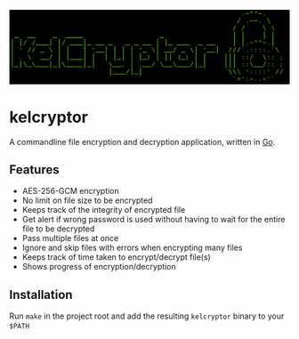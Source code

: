 ![kelcryptor](./assets/banner.png)

# kelcryptor

A commandline file encryption and decryption application, written in [Go](https://golang.org).

## Features

- AES-256-GCM encryption
- No limit on file size to be encrypted
- Keeps track of the integrity of encrypted file
- Get alert if wrong password is used without having to wait for the entire file to be decrypted
- Pass multiple files at once
- Ignore and skip files with errors when encrypting many files
- Keeps track of time taken to encrypt/decrypt file(s)
- Shows progress of encryption/decryption

## Installation

Run `make` in the project root and add the resulting `kelcryptor` binary to your `$PATH`
